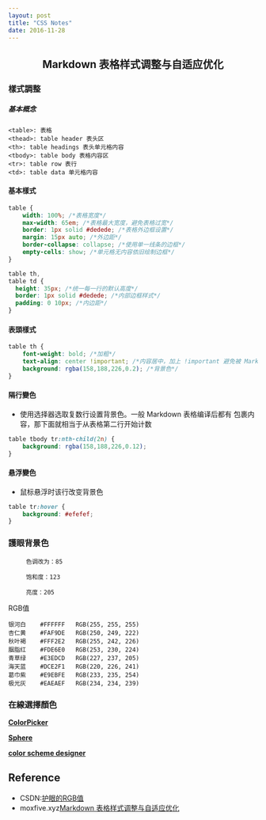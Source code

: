 ```yaml
---
layout: post
title: "CSS Notes"
date: 2016-11-28
---
```


## <center> Markdown 表格样式调整与自适应优化  </center>

### 樣式調整

##### 基本概念

```
<table>: 表格
<thead>: table header 表头区
<th>: table headings 表头单元格内容
<tbody>: table body 表格内容区
<tr>: table row 表行
<td>: table data 单元格内容
```
#### 基本樣式

```css
table {
    width: 100%; /*表格宽度*/
    max-width: 65em; /*表格最大宽度，避免表格过宽*/
    border: 1px solid #dedede; /*表格外边框设置*/
    margin: 15px auto; /*外边距*/
    border-collapse: collapse; /*使用单一线条的边框*/
    empty-cells: show; /*单元格无内容依旧绘制边框*/
}

table th,
table td {
  height: 35px; /*统一每一行的默认高度*/
  border: 1px solid #dedede; /*内部边框样式*/
  padding: 0 10px; /*内边距*/
}
```

#### 表頭樣式

```css
table th {
    font-weight: bold; /*加粗*/
    text-align: center !important; /*内容居中，加上 !important 避免被 Markdown 样式覆盖*/
    background: rgba(158,188,226,0.2); /*背景色*/
}
```

#### 隔行變色

 - 使用选择器选取复数行设置背景色。一般 Markdown 表格编译后都有 <tbody> 包裹内容，那下面就相当于从表格第二行开始计数

```css
table tbody tr:nth-child(2n) {
    background: rgba(158,188,226,0.12); 
}
```

#### 悬浮變色

 - 鼠标悬浮时该行改变背景色

```css
table tr:hover {
    background: #efefef; 
}
```


### 護眼背景色

```
     色调改为：85

     饱和度：123

     亮度：205
```

RGB值

```
银河白    #FFFFFF   RGB(255, 255, 255)
杏仁黄    #FAF9DE   RGB(250, 249, 222)
秋叶褐    #FFF2E2   RGB(255, 242, 226)
胭脂红    #FDE6E0   RGB(253, 230, 224)
青草绿    #E3EDCD   RGB(227, 237, 205)
海天蓝    #DCE2F1   RGB(220, 226, 241)
葛巾紫    #E9EBFE   RGB(233, 235, 254)
极光灰    #EAEAEF   RGB(234, 234, 239)
```

### 在線選擇顏色

[**ColorPicker**](http://www.colorpicker.com/)

[**Sphere**](https://galactic.ink/sphere/)

[**color scheme designer**](http://colorschemedesigner.com/)


## Reference

 - CSDN:[护眼的RGB值](http://blog.csdn.net/zhengqiqiqinqin/article/details/8175893)
 - moxfive.xyz[Markdown 表格样式调整与自适应优化](http://moxfive.xyz/2016/03/04/markdown-table-style/)
